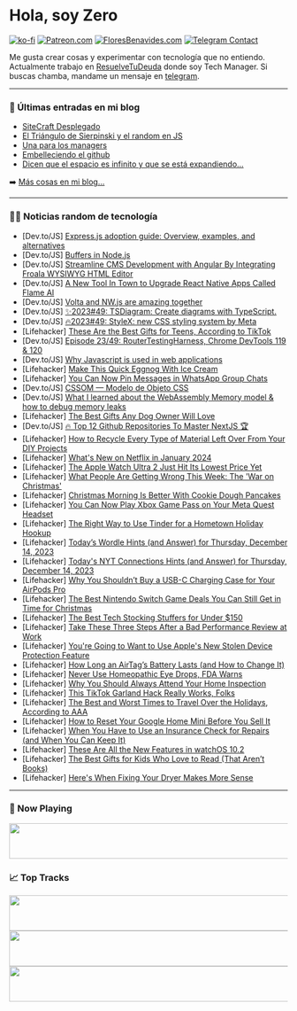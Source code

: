 # Hola, soy Zero

[![ko-fi](https://ko-fi.com/img/githubbutton_sm.svg)](https://ko-fi.com/J3J4N0LUK)
[![Patreon.com](https://img.shields.io/endpoint.svg?url=https%3A%2F%2Fshieldsio-patreon.vercel.app%2Fapi%3Fusername%3Dzerodragon%26type%3Dpatrons&style=for-the-badge)](https://patreon.com/zerodragon)
[![FloresBenavides.com](https://img.shields.io/website?down_message=oops&label=MiBlog&style=for-the-badge&up_message=online&url=https%3A%2F%2Ffloresbenavides.com)](https://floresbenavides.com)
[![Telegram Contact](https://img.shields.io/badge/escr%C3%ADbeme-ZeroDragon-%2326A5E4?style=for-the-badge&logo=telegram)](https://t.me/zerodragon)

Me gusta crear cosas y experimentar con tecnología que no entiendo.
Actualmente trabajo en [ResuelveTuDeuda](http://github.com/resuelve) donde soy Tech Manager.
Si buscas chamba, mandame un mensaje en [telegram](https://t.me/zerodragon).

---

### 📕 Últimas entradas en mi blog
<!-- BLOG-POST-LIST:START -->
- [SiteCraft Desplegado](https://floresbenavides.com/sitecraft-desplegado/)
- [El Triángulo de Sierpinski y el random en JS](https://floresbenavides.com/el-triangulo-de-sierpinski-y-el-random-en-js/)
- [Una para los managers](https://floresbenavides.com/una-para-los-managers/)
- [Embelleciendo el github](https://floresbenavides.com/embelleciendo-el-github/)
- [Dicen que el espacio es infinito y que se está expandiendo…](https://floresbenavides.com/dicen-que-el-espacio-es-infinito-y-que-se-esta-expandiendo/)
<!-- BLOG-POST-LIST:END -->

➡️ [Más cosas en mi blog...](https://floresbenavides.com)

---

### 👨‍💻 Noticias random de tecnología
<!-- TECH-POSTS:START -->
- [Dev.to/JS] [Express.js adoption guide: Overview, examples, and alternatives](https://dev.to/logrocket/expressjs-adoption-guide-overview-examples-and-alternatives-3605)
- [Dev.to/JS] [Buffers in Node.js](https://dev.to/m__mdy__m/buffers-in-nodejs-1fh2)
- [Dev.to/JS] [Streamline CMS Development with Angular By Integrating Froala WYSIWYG HTML Editor](https://dev.to/ideradevtools/streamline-cms-development-with-angular-by-integrating-froala-wysiwyg-html-editor-1p4m)
- [Dev.to/JS] [A New Tool In Town to Upgrade React Native Apps Called Flame AI](https://dev.to/asad8746/a-new-tool-in-town-to-upgrade-react-native-apps-called-flame-ai-18e)
- [Dev.to/JS] [Volta and NW.js are amazing together](https://dev.to/thejaredwilcurt/volta-and-nwjs-are-amazing-together-3i3i)
- [Dev.to/JS] [✨2023#49: TSDiagram: Create diagrams with TypeScript.](https://dev.to/jstoolsweekly/202349-tsdiagram-create-diagrams-with-typescript-3pa2)
- [Dev.to/JS] [🔥2023#49: StyleX: new CSS styling system by Meta](https://dev.to/jstoolsweekly/202349-stylex-new-css-styling-system-by-meta-3i)
- [Lifehacker] [These Are the Best Gifts for Teens, According to TikTok](https://lifehacker.com/money/best-gifts-for-teenagers)
- [Dev.to/JS] [Episode 23/49: RouterTestingHarness, Chrome DevTools 119 &amp; 120](https://dev.to/this-is-angular/episode-2349-routertestingharness-chrome-devtools-119-120-54km)
- [Dev.to/JS] [Why Javascript is used in web applications](https://dev.to/mujahidulislam11/why-javascript-is-used-in-web-applications-1me0)
- [Lifehacker] [Make This Quick Eggnog With Ice Cream](https://lifehacker.com/food-drink/quick-eggnog-recipe)
- [Lifehacker] [You Can Now Pin Messages in WhatsApp Group Chats](https://lifehacker.com/tech/how-to-pin-messages-in-whatsapp-group-chats)
- [Dev.to/JS] [CSSOM — Modelo de Objeto CSS](https://dev.to/telles/cssom-modelo-de-objeto-css-3ehd)
- [Dev.to/JS] [What I learned about the WebAssembly Memory model &amp; how to debug memory leaks](https://dev.to/andyb1979/what-i-learned-about-the-webassembly-memory-model-how-to-debug-memory-leaks-2d2m)
- [Lifehacker] [The Best Gifts Any Dog Owner Will Love](https://lifehacker.com/family/gifts-for-dog-owners)
- [Dev.to/JS] [🔥 Top 12 Github Repositories To Master NextJS 🏆](https://dev.to/random_ti/top-12-github-repositories-to-master-nextjs-34oe)
- [Lifehacker] [How to Recycle Every Type of Material Left Over From Your DIY Projects](https://lifehacker.com/home/how-to-recycle-diy-project-scraps)
- [Lifehacker] [What&#39;s New on Netflix in January 2024](https://lifehacker.com/entertainment/netflix-january-2024)
- [Lifehacker] [The Apple Watch Ultra 2 Just Hit Its Lowest Price Yet](https://lifehacker.com/tech/apple-watch-ultra-2-sale)
- [Lifehacker] [What People Are Getting Wrong This Week: The &#39;War on Christmas&#39;](https://lifehacker.com/entertainment/war-on-christmas)
- [Lifehacker] [Christmas Morning Is Better With Cookie Dough Pancakes](https://lifehacker.com/food-drink/cookie-dough-pancake-recipe)
- [Lifehacker] [You Can Now Play Xbox Game Pass on Your Meta Quest Headset](https://lifehacker.com/tech/xbox-game-pass-ultimate-on-meta-quest-headset)
- [Lifehacker] [The Right Way to Use Tinder for a Hometown Holiday Hookup](https://lifehacker.com/relationships/the-best-dating-app-for-a-holiday-hookup)
- [Lifehacker] [Today’s Wordle Hints &lpar;and Answer&rpar; for Thursday, December 14, 2023](https://lifehacker.com/entertainment/wordle-answer-today-december-14-2023)
- [Lifehacker] [Today&#39;s NYT Connections Hints &lpar;and Answer&rpar; for Thursday, December 14, 2023](https://lifehacker.com/entertainment/nyt-connctions-answer-today-december-14-2023)
- [Lifehacker] [Why You Shouldn’t Buy a USB-C Charging Case for Your AirPods Pro](https://lifehacker.com/tech/you-can-now-buy-the-airpods-pro-2-usb-c-charging-case-but-it-isnt-really)
- [Lifehacker] [The Best Nintendo Switch Game Deals You Can Still Get in Time for Christmas](https://lifehacker.com/entertainment/the-best-nintendo-switch-game-deals-shipping-for-christmas)
- [Lifehacker] [The Best Tech Stocking Stuffers for Under $150](https://lifehacker.com/tech/best-tech-stocking-stuffer-deals)
- [Lifehacker] [Take These Three Steps After a Bad Performance Review at Work](https://lifehacker.com/work/what-to-do-after-bad-work-review)
- [Lifehacker] [You&#39;re Going to Want to Use Apple&#39;s New Stolen Device Protection Feature](https://lifehacker.com/tech/apples-new-stolen-device-protection-feature-ios-17-3)
- [Lifehacker] [How Long an AirTag’s Battery Lasts &lpar;and How to Change It&rpar;](https://lifehacker.com/tech/how-long-an-airtag-battery-lasts)
- [Lifehacker] [Never Use Homeopathic Eye Drops, FDA Warns](https://lifehacker.com/health/never-use-homeopathic-eyedrops-fda-warns)
- [Lifehacker] [Why You Should Always Attend Your Home Inspection](https://lifehacker.com/money/why-you-should-attend-your-home-inspection)
- [Lifehacker] [This TikTok Garland Hack Really Works, Folks](https://lifehacker.com/home/diy-christmas-garland-idea)
- [Lifehacker] [The Best and Worst Times to Travel Over the Holidays, According to AAA](https://lifehacker.com/travel/holidays-travel-times-aaa)
- [Lifehacker] [How to Reset Your Google Home Mini Before You Sell It](https://lifehacker.com/tech/how-to-factory-reset-google-home-mini)
- [Lifehacker] [When You Have to Use an Insurance Check for Repairs &lpar;and When You Can Keep It&rpar;](https://lifehacker.com/money/when-you-can-cash-an-insurance-check)
- [Lifehacker] [These Are All the New Features in watchOS 10.2](https://lifehacker.com/tech/new-features-apple-watch-watchos-102)
- [Lifehacker] [The Best Gifts for Kids Who Love to Read &lpar;That Aren’t Books&rpar;](https://lifehacker.com/family/best-gifts-for-young-readers)
- [Lifehacker] [Here&#39;s When Fixing Your Dryer Makes More Sense](https://lifehacker.com/home/when-to-fix-a-dryer-and-when-to-replace)<!-- TECH-POSTS:END -->

---

### 🎵 Now Playing
<a href="https://spotify-now-playing-dun.vercel.app/now-playing?open"><img src="https://spotify-now-playing-dun.vercel.app/now-playing" width="540" height="64"></a>

### 📈 Top Tracks
<a href="https://spotify-now-playing-dun.vercel.app/top-tracks?i=1&open"><img src="https://spotify-now-playing-dun.vercel.app/top-tracks?i=1" width="540" height="64"></a>
<a href="https://spotify-now-playing-dun.vercel.app/top-tracks?i=2&open"><img src="https://spotify-now-playing-dun.vercel.app/top-tracks?i=2" width="540" height="64"></a>
<a href="https://spotify-now-playing-dun.vercel.app/top-tracks?i=3&open"><img src="https://spotify-now-playing-dun.vercel.app/top-tracks?i=3" width="540" height="64"></a>
